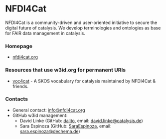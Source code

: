NFDI4Cat
========

NFDI4Cat is a community-driven and user-oriented initiative to secure the digital future of catalysis.
We develop terminologies and ontologies as base for FAIR data management in catalysis.

### Homepage

* [nfdi4cat.org](https://nfdi4cat.org/)

### Resources that use w3id.org for permanent URIs

* [voc4cat](https://github.com/nfdi4cat/voc4cat) - A SKOS vocabulary for catalysis maintained by NFDI4Cat & friends.

### Contacts

* General contact: [info@nfdi4cat.org](mailto:info@nfdi4cat.org)
* GitHub w3id management:
  * David Linke (GitHub: [dalito](https://github.com/dalito), email: <david.linke@catalysis.de>)
  * Sara Espinoza (GitHub: [SaraEspinoza](https://github.com/SaraEspinoza), email: <sara.espinoza@dechema.de>)
